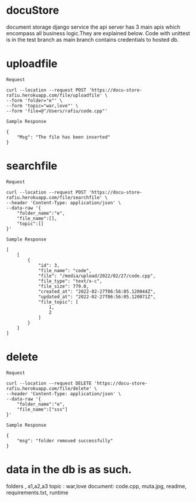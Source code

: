 # docuStore
document storage django service
the api server has 3 main apis which encompass all business logic.They are explained below.
Code with unittest is in the test branch  as main branch contains credentials to hosted db.


# uploadfile

`Request`
```
curl --location --request POST 'https://docu-store-rafiu.herokuapp.com/file/uploadfile' \
--form 'folder="e"' \
--form 'topic="war,love"' \
--form 'file=@"/Users/rafiu/code.cpp"'
```
`Sample Response`
```
{
    "Msg": "The file has been inserted"
}
```

# searchfile

`Request`
```
curl --location --request POST 'https://docu-store-rafiu.herokuapp.com/file/searchfile' \
--header 'Content-Type: application/json' \
--data-raw '{
    "folder_name":"e",
    "file_name":[],
    "topic":[]
}'
```
`Sample Response`
```
[
    [
        {
            "id": 3,
            "file_name": "code",
            "file": "/media/upload/2022/02/27/code.cpp",
            "file_type": "text/x-c",
            "file_size": 779.0,
            "created_at": "2022-02-27T06:56:05.120044Z",
            "updated_at": "2022-02-27T06:56:05.120071Z",
            "file_topic": [
                1,
                2
            ]
        }
    ]
]
```

# delete

`Request`
```
curl --location --request DELETE 'https://docu-store-rafiu.herokuapp.com/file/delete' \
--header 'Content-Type: application/json' \
--data-raw '{
    "folder_name":"e",
    "file_name":["sss"]
}'
```
`Sample Response`

```
{
    "msg": "folder removed successfully"
}
```
# data in the db is as such.

folders , a1,a2,a3
topic : war,love
document: code.cpp, muta.jpg, readme, requirements.txt, runtime
